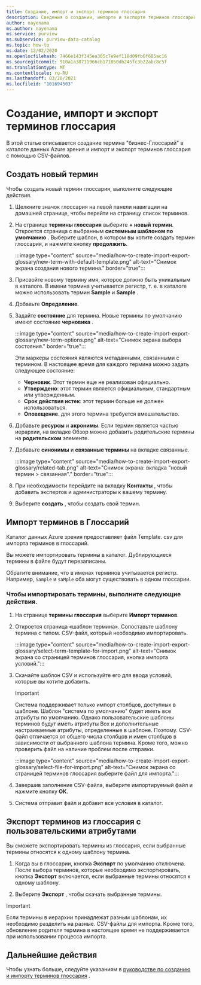 ```yaml
---
title: Создание, импорт и экспорт терминов глоссария
description: Сведения о создании, импорте и экспорте терминов глоссария в Azure зрения.
author: nayenama
ms.author: nayenama
ms.service: purview
ms.subservice: purview-data-catalog
ms.topic: how-to
ms.date: 12/02/2020
ms.openlocfilehash: 7466e143f345ea305c7e9ef118d09fb6f685ac16
ms.sourcegitcommit: 910a1a38711966cb171050db245fc3b22abc8c5f
ms.translationtype: MT
ms.contentlocale: ru-RU
ms.lasthandoff: 03/20/2021
ms.locfileid: "101694503"
---
```

# <a name="how-to-create-import-and-export-glossary-terms"></a>Создание, импорт и экспорт терминов глоссария

В этой статье описывается создание термина "бизнес-Глоссарий" в каталоге данных Azure зрения и импорт и экспорт терминов глоссария с помощью CSV-файлов.

## <a name="create-a-new-term"></a>Создать новый термин

Чтобы создать новый термин глоссария, выполните следующие действия.

1. Щелкните значок глоссария на левой панели навигации на домашней странице, чтобы перейти на страницу список терминов.

2. На странице **термины глоссария** выберите **+ новый термин**. Откроется страница с выбранным **системным шаблоном по умолчанию** . Выберите шаблон, в котором вы хотите создать термин глоссария, и нажмите кнопку **продолжить**.

   :::image type="content" source="media/how-to-create-import-export-glossary/new-term-with-default-template.png" alt-text="Снимок экрана создания нового термина." border="true":::

3. Присвойте новому термину имя, которое должно быть уникальным в каталоге. В имени термина учитывается регистр, т. е. в каталоге можно использовать термин **Sample** и **Sample** .

4. Добавьте **Определение**.

5. Задайте **состояние** для термина. Новые термины по умолчанию имеют состояние **черновика** .

   :::image type="content" source="media/how-to-create-import-export-glossary/new-term-options.png" alt-text="Снимок экрана выбора состояния." border="true":::

   Эти маркеры состояния являются метаданными, связанными с термином. В настоящее время для каждого термина можно задать следующее состояние:

   - **Черновик**. Этот термин еще не реализован официально.
   - **Утверждено**: этот термин является официальным, стандартным или утвержденным.
   - **Срок действия истек**: этот термин больше не должен использоваться.
   - **Оповещение**. для этого термина требуется вмешательство.

6. Добавьте **ресурсы** и **акронимы**. Если термин является частью иерархии, на вкладке Обзор можно добавить родительские термины на **родительском** элементе.

7. Добавьте **синонимы** и **связанные термины** на вкладке связанные.

   :::image type="content" source="media/how-to-create-import-export-glossary/related-tab.png" alt-text="Снимок экрана: вкладка &quot;новый термин > связанная&quot;." border="true":::

8. При необходимости перейдите на вкладку **Контакты** , чтобы добавить экспертов и администраторы к вашему термину.

9. Выберите **создать** , чтобы создать свой термин.

## <a name="import-terms-into-the-glossary"></a>Импорт терминов в Глоссарий

Каталог данных Azure зрения предоставляет файл Template. csv для импорта терминов в глоссарий.

Вы можете импортировать термины в каталог. Дублирующиеся термины в файле будут перезаписаны.

Обратите внимание, что в именах терминов учитывается регистр. Например, `Sample` и `saMple` оба могут существовать в одном глоссарии.

### <a name="to-import-terms-follow-these-steps"></a>Чтобы импортировать термины, выполните следующие действия.

1. На странице **термины глоссария** выберите **Импорт терминов**.

2. Откроется страница «шаблон термина». Сопоставьте шаблону термина с типом. CSV-файл, который необходимо импортировать.

   :::image type="content" source="media/how-to-create-import-export-glossary/select-term-template-for-import.png" alt-text="Снимок экрана со страницей терминов глоссария, кнопка импорта условий.":::

3. Скачайте шаблон CSV и используйте его для ввода условий, которые вы хотите добавить.

   > [!Important]
   > Система поддерживает только импорт столбцов, доступных в шаблоне. Шаблон "система по умолчанию" будет иметь все атрибуты по умолчанию.
   > Однако пользовательские шаблоны терминов будут иметь атрибуты Box и дополнительные настраиваемые атрибуты, определенные в шаблоне. Поэтому. CSV-файл отличается от общего числа столбцов и имен столбцов в зависимости от выбранного шаблона термина. Кроме того, можно проверить файл на наличие проблем после отправки.

   :::image type="content" source="media/how-to-create-import-export-glossary/select-file-for-import.png" alt-text="Снимок экрана со страницей терминов глоссария выберите файл для импорта.":::

4. Завершив заполнение CSV-файла, выберите импортируемый файл и нажмите кнопку **ОК**.

5. Система отправит файл и добавит все условия в каталог.

## <a name="export-terms-from-glossary-with-custom-attributes"></a>Экспорт терминов из глоссария с пользовательскими атрибутами

Вы сможете экспортировать термины из глоссария, если выбранные термины относятся к одному шаблону термина.

1. Когда вы в глоссарии, кнопка **Экспорт** по умолчанию отключена. После выбора терминов, которые необходимо экспортировать, кнопка **Экспорт** включается, если выбранные термины относятся к одному шаблону.

2. Выберите **Экспорт** , чтобы скачать выбранные термины.

 > [!Important]
   > Если термины в иерархии принадлежат разным шаблонам, их необходимо разделить на разные. CSV-файлы для импорта. Кроме того, обновление родителя термина в настоящее время не поддерживается при использовании процесса импорта.


## <a name="next-steps"></a>Дальнейшие действия

Чтобы узнать больше, следуйте указаниям в [руководстве по созданию и импорту терминов глоссария](tutorial-import-create-glossary-terms.md) .
